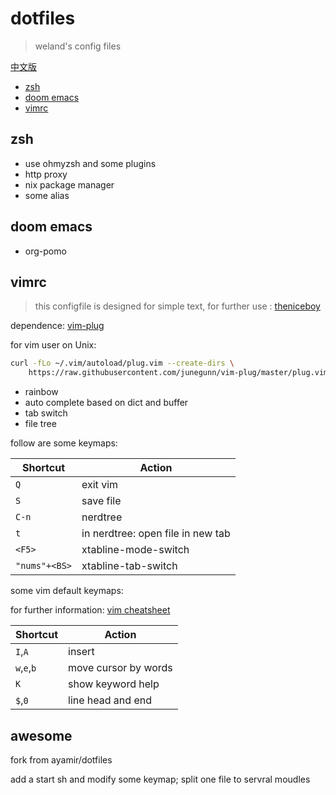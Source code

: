 # dotfiles

> weland's config files

[中文版](./README_cn.md)

<!-- TOC GFM -->

* [zsh](#zsh)
* [doom emacs](#doom-emacs)
* [vimrc](#vimrc)

<!-- /TOC -->

## zsh
- use ohmyzsh and some plugins
- http proxy
- nix	package manager
- some alias
## doom emacs

- org-pomo

## vimrc

> this configfile is designed for simple text, for further use : [theniceboy](https://github.com/theniceboy/nvim)

dependence: [vim-plug](https://github.com/junegunn/vim-plug)

for vim user on Unix:
```bash
curl -fLo ~/.vim/autoload/plug.vim --create-dirs \
    https://raw.githubusercontent.com/junegunn/vim-plug/master/plug.vim
```

- rainbow
- auto complete based on dict and buffer
- tab switch
- file tree

follow are some keymaps:

| Shortcut | Action   |
|----------|----------|
| `Q`      | exit vim |
| `S`      | save file |
| `C-n`    | nerdtree  |
| `t`    | in nerdtree: open file in new tab  |
| `<F5>`    | xtabline-mode-switch  |
| `"nums"+<BS>`    | xtabline-tab-switch  |

some vim default keymaps:

for further information: [vim cheatsheet](https://vim.rtorr.com/lang/zh_cn)

|Shortcut|Action|
|--------|------|
|`I`,`A`|insert|
|`w`,`e`,`b`|move cursor by words|
|`K`|show keyword help|
|`$`,`0`|line head and end|

## awesome

fork from ayamir/dotfiles

add a start sh and modify some keymap;
split one file to servral moudles
